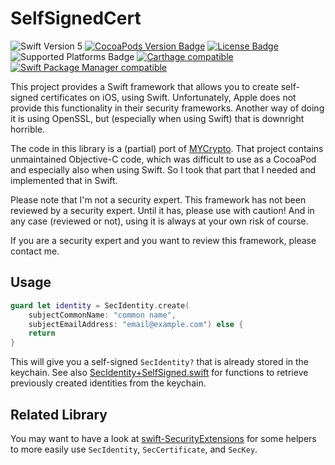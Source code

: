 # SelfSignedCert

![Swift Version 5](https://img.shields.io/badge/Swift-v5-yellow.svg)
[![CocoaPods Version Badge](https://img.shields.io/cocoapods/v/SelfSignedCert.svg)](https://cocoapods.org/pods/SelfSignedCert)
[![License Badge](https://img.shields.io/cocoapods/l/SelfSignedCert.svg)](LICENSE.txt)
![Supported Platforms Badge](https://img.shields.io/cocoapods/p/SelfSignedCert.svg)
[![Carthage compatible](https://img.shields.io/badge/Carthage-compatible-4BC51D.svg?style=flat)](https://github.com/Carthage/Carthage)
[![Swift Package Manager compatible](https://img.shields.io/badge/Swift%20Package%20Manager-compatible-brightgreen.svg)](https://github.com/apple/swift-package-manager)

This project provides a Swift framework that allows you to create self-signed
certificates on iOS, using Swift. Unfortunately, Apple does not provide this
functionality in their security frameworks. Another way of doing it is using
OpenSSL, but (especially when using Swift) that is downright horrible.

The code in this library is a (partial) port of
[MYCrypto](https://github.com/snej/MYCrypto). That project contains unmaintained
Objective-C code, which was difficult to use as a CocoaPod and especially also
when using Swift. So I took that part that I needed and implemented that in
Swift.

Please note that I'm not a security expert. This framework has not been reviewed
by a security expert. Until it has, please use with caution! And in any case
(reviewed or not), using it is always at your own risk of course.

If you are a security expert and you want to review this framework, please
contact me.

## Usage

```swift
guard let identity = SecIdentity.create(
    subjectCommonName: "common name",
    subjectEmailAddress: "email@example.com") else {
    return
}

```

This will give you a self-signed `SecIdentity?` that is already stored in the
keychain. See also [SecIdentity+SelfSigned.swift][1] for functions to retrieve
previously created identities from the keychain.

## Related Library

You may want to have a look at [swift-SecurityExtensions][2] for some helpers
to more easily use `SecIdentity`, `SecCertificate`, and `SecKey`.

[1]: https://github.com/svdo/swift-SelfSignedCert/blob/master/SelfSignedCert/SecIdentity%2BSelfSigned.swift
[2]: https://github.com/svdo/swift-SecurityExtensions
